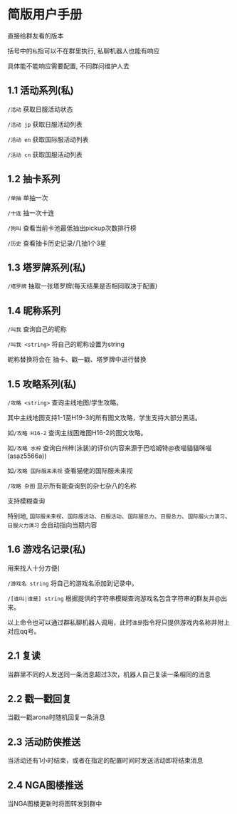 # 简版用户手册

直接给群友看的版本

括号中的`私`指可以不在群里执行, 私聊机器人也能有响应

具体能不能响应需要配置, 不同群问维护人去

## 1.1 活动系列(私)

`/活动` 获取日服活动状态

`/活动 jp` 获取日服活动列表

`/活动 en` 获取国际服活动列表

`/活动 cn` 获取国服活动列表

## 1.2 抽卡系列

`/单抽` 单抽一次

`/十连` 抽一次十连

`/狗叫` 查看当前卡池最低抽出pickup次数排行榜

`/历史` 查看抽卡历史记录/几抽1个3星

## 1.3 塔罗牌系列(私)

`/塔罗牌` 抽取一张塔罗牌(每天结果是否相同取决于配置)

## 1.4 昵称系列

`/叫我` 查询自己的昵称

`/叫我 <string>` 将自己的昵称设置为string

昵称替换将会在 抽卡、戳一戳、塔罗牌中进行替换

## 1.5 攻略系列(私)

`/攻略 <string>` 查询主线地图/学生攻略。

其中主线地图支持1-1至H19-3的所有图文攻略，学生支持大部分黑话。

如`/攻略 H16-2` 查询主线困难图H16-2的图文攻略。

如`/攻略 水梓` 查询白州梓(泳装)的评价(内容来源于巴哈姆特@夜喵貓貓咪喵(asaz5566a))

如`/攻略 国际服未来视` 查看猫佬的国际服未来视

`/攻略 杂图` 显示所有能查询到的杂七杂八的名称

支持模糊查询

特别地, `国际服未来视`、`国际服活动`、`日服活动`、`国际服总力`、`日服总力`、`国际服火力演习`、`日服火力演习` 会自动指向当期内容

## 1.6 游戏名记录(私)

用来找人十分方便(

`/游戏名 string` 将自己的游戏名添加到记录中。

`/[谁叫|谁是] string` 根据提供的字符串模糊查询游戏名包含字符串的群友并@出来。

以上命令也可以通过群私聊机器人调用，此时`谁是`指令将只提供游戏内名称并附上对应qq号。

## 2.1 复读

当群里不同的人发送同一条消息超过3次，机器人自己复读一条相同的消息

## 2.2 戳一戳回复

当戳一戳arona时随机回复一条消息

## 2.3 活动防侠推送

当活动还有1小时结束，或者在指定的配置时间时发送活动即将结束消息

## 2.4 NGA图楼推送

当NGA图楼更新时将图转发到群中
